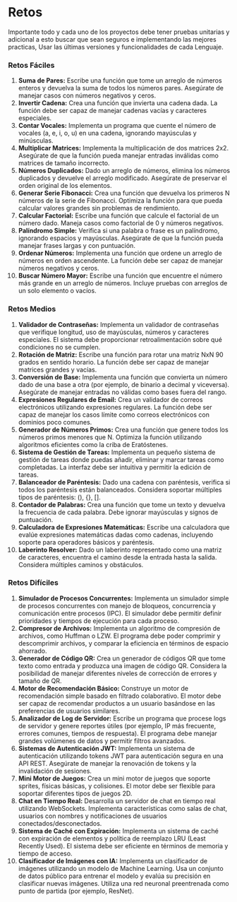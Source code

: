 # Retos

Importante todo y cada uno de los proyectos debe tener pruebas unitarias y adicional a esto buscar que sean seguros e implementando las mejores practicas, Usar las últimas versiones y funcionalidades de cada Lenguaje.

### Retos Fáciles

1. **Suma de Pares:** Escribe una función que tome un arreglo de números enteros y devuelva la suma de todos los números pares. Asegúrate de manejar casos con números negativos y ceros.
2. **Invertir Cadena:** Crea una función que invierta una cadena dada. La función debe ser capaz de manejar cadenas vacías y caracteres especiales.
3. **Contar Vocales:** Implementa un programa que cuente el número de vocales (a, e, i, o, u) en una cadena, ignorando mayúsculas y minúsculas.
4. **Multiplicar Matrices:** Implementa la multiplicación de dos matrices 2x2. Asegúrate de que la función pueda manejar entradas inválidas como matrices de tamaño incorrecto.
5. **Números Duplicados:** Dado un arreglo de números, elimina los números duplicados y devuelve el arreglo modificado. Asegúrate de preservar el orden original de los elementos.
6. **Generar Serie Fibonacci:** Crea una función que devuelva los primeros N números de la serie de Fibonacci. Optimiza la función para que pueda calcular valores grandes sin problemas de rendimiento.
7. **Calcular Factorial:** Escribe una función que calcule el factorial de un número dado. Maneja casos como factorial de 0 y números negativos.
8. **Palíndromo Simple:** Verifica si una palabra o frase es un palíndromo, ignorando espacios y mayúsculas. Asegúrate de que la función pueda manejar frases largas y con puntuación.
9. **Ordenar Números:** Implementa una función que ordene un arreglo de números en orden ascendente. La función debe ser capaz de manejar números negativos y ceros.
10. **Buscar Número Mayor:** Escribe una función que encuentre el número más grande en un arreglo de números. Incluye pruebas con arreglos de un solo elemento o vacíos.

### Retos Medios

1. **Validador de Contraseñas:** Implementa un validador de contraseñas que verifique longitud, uso de mayúsculas, números y caracteres especiales. El sistema debe proporcionar retroalimentación sobre qué condiciones no se cumplen.
2. **Rotación de Matriz:** Escribe una función para rotar una matriz NxN 90 grados en sentido horario. La función debe ser capaz de manejar matrices grandes y vacías.
3. **Conversión de Base:** Implementa una función que convierta un número dado de una base a otra (por ejemplo, de binario a decimal y viceversa). Asegúrate de manejar entradas no válidas como bases fuera del rango.
4. **Expresiones Regulares de Email:** Crea un validador de correos electrónicos utilizando expresiones regulares. La función debe ser capaz de manejar los casos límite como correos electrónicos con dominios poco comunes.
5. **Generador de Números Primos:** Crea una función que genere todos los números primos menores que N. Optimiza la función utilizando algoritmos eficientes como la criba de Eratóstenes.
6. **Sistema de Gestión de Tareas:** Implementa un pequeño sistema de gestión de tareas donde puedas añadir, eliminar y marcar tareas como completadas. La interfaz debe ser intuitiva y permitir la edición de tareas.
7. **Balanceador de Paréntesis:** Dado una cadena con paréntesis, verifica si todos los paréntesis están balanceados. Considera soportar múltiples tipos de paréntesis: (), {}, [].
8. **Contador de Palabras:** Crea una función que tome un texto y devuelva la frecuencia de cada palabra. Debe ignorar mayúsculas y signos de puntuación.
9. **Calculadora de Expresiones Matemáticas:** Escribe una calculadora que evalúe expresiones matemáticas dadas como cadenas, incluyendo soporte para operadores básicos y paréntesis.
10. **Laberinto Resolver:** Dado un laberinto representado como una matriz de caracteres, encuentra el camino desde la entrada hasta la salida. Considera múltiples caminos y obstáculos.

### Retos Difíciles

1. **Simulador de Procesos Concurrentes:** Implementa un simulador simple de procesos concurrentes con manejo de bloqueos, concurrencia y comunicación entre procesos (IPC). El simulador debe permitir definir prioridades y tiempos de ejecución para cada proceso.
2. **Compresor de Archivos:** Implementa un algoritmo de compresión de archivos, como Huffman o LZW. El programa debe poder comprimir y descomprimir archivos, y comparar la eficiencia en términos de espacio ahorrado.
3. **Generador de Código QR:** Crea un generador de códigos QR que tome texto como entrada y produzca una imagen de código QR. Considera la posibilidad de manejar diferentes niveles de corrección de errores y tamaño de QR.
4. **Motor de Recomendación Básico:** Construye un motor de recomendación simple basado en filtrado colaborativo. El motor debe ser capaz de recomendar productos a un usuario basándose en las preferencias de usuarios similares.
5. **Analizador de Log de Servidor:** Escribe un programa que procese logs de servidor y genere reportes útiles (por ejemplo, IP más frecuente, errores comunes, tiempos de respuesta). El programa debe manejar grandes volúmenes de datos y permitir filtros avanzados.
6. **Sistemas de Autenticación JWT:** Implementa un sistema de autenticación utilizando tokens JWT para autenticación segura en una API REST. Asegúrate de manejar la renovación de tokens y la invalidación de sesiones.
7. **Mini Motor de Juegos:** Crea un mini motor de juegos que soporte sprites, físicas básicas, y colisiones. El motor debe ser flexible para soportar diferentes tipos de juegos 2D.
8. **Chat en Tiempo Real:** Desarrolla un servidor de chat en tiempo real utilizando WebSockets. Implementa características como salas de chat, usuarios con nombres y notificaciones de usuarios conectados/desconectados.
9. **Sistema de Caché con Expiración:** Implementa un sistema de caché con expiración de elementos y política de reemplazo LRU (Least Recently Used). El sistema debe ser eficiente en términos de memoria y tiempo de acceso.
10. **Clasificador de Imágenes con IA:** Implementa un clasificador de imágenes utilizando un modelo de Machine Learning. Usa un conjunto de datos público para entrenar el modelo y evalúa su precisión en clasificar nuevas imágenes. Utiliza una red neuronal preentrenada como punto de partida (por ejemplo, ResNet).